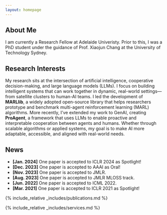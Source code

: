 ```yaml
---
layout: homepage
---
```


## About Me

I am currently a Research Fellow at Adelaide Univeristy. Prior to this, I was a PhD student under the guidance of Prof. Xiaojun Chang at the University of Technology Sydney.

## Research Interests

My research sits at the intersection of artificial intelligence, cooperative decision-making, and large language models (LLMs). I focus on building intelligent systems that can work together in dynamic, real-world settings—from satellite clusters to human-AI teams. I led the development of **MARLlib**, a widely adopted open-source library that helps researchers prototype and benchmark multi-agent reinforcement learning (MARL) algorithms. More recently, I’ve extended my work to GenAI, creating **ProAgent**, a framework that uses LLMs to enable proactive and interpretable cooperation between agents and humans. Whether through scalable algorithms or applied systems, my goal is to make AI more adaptable, accessible, and aligned with real-world needs.


## News

- **[Jan. 2024]** One paper is accepted to ICLR 2024 as Spotlight!
- **[Dec. 2023]** One paper is accepted to AAAI as Oral!
- **[Nov. 2023]** One paper is accepted to JMLR.
- **[Aug. 2023]** One paper is accepted to JMLR MLOSS track.
- **[Jun. 2022]** One paper is accepted to ICML 2022.
- **[Mar. 2021]** One paper is accepted to ICLR 2021 as Spotlight!

{% include_relative _includes/publications.md %}

{% include_relative _includes/services.md %}
